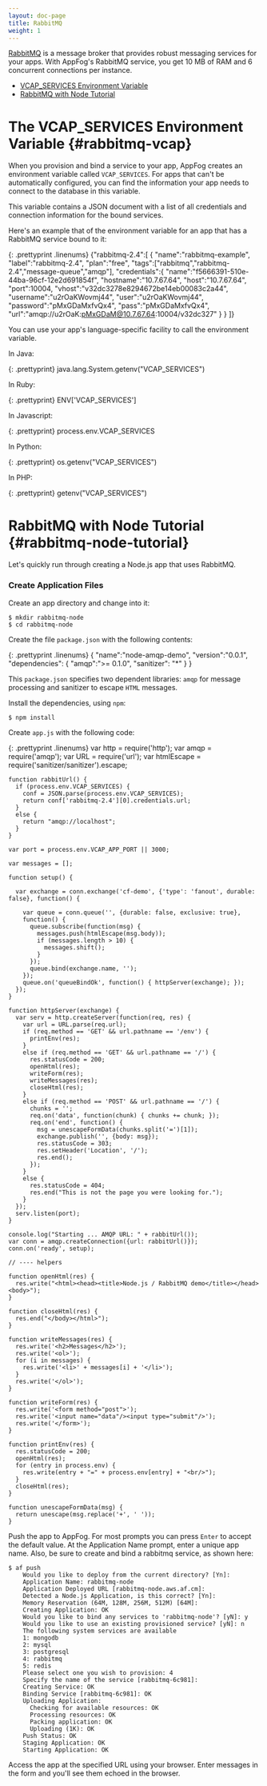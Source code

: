 ```yaml
---
layout: doc-page
title: RabbitMQ
weight: 1
---
```


[RabbitMQ](http://www.rabbitmq.com/) is a message broker that provides robust messaging services for your apps. With AppFog's RabbitMQ service, you get 10 MB of RAM and 6 concurrent connections per instance. 

* [VCAP\_SERVICES Environment Variable](#rabbitmq-vcap)
* [RabbitMQ with Node Tutorial](#rabbitmq-node-tutorial)

# The VCAP\_SERVICES Environment Variable {#rabbitmq-vcap}

When you provision and bind a service to your app, AppFog creates an environment variable called `VCAP_SERVICES`. For apps that can't be automatically configured, you can find the information your app needs to connect to the database in this variable.

This variable contains a JSON document with a list of all credentials and connection information for the bound services.

Here's an example that of the environment variable for an app that has a RabbitMQ service bound to it:

{: .prettyprint .linenums}
    {"rabbitmq-2.4":[
        {
            "name":"rabbitmq-example",
            "label":"rabbitmq-2.4",
            "plan":"free",
            "tags":["rabbitmq","rabbitmq-2.4","message-queue","amqp"],
            "credentials":{
                "name":"f5666391-510e-44ba-96cf-12e2d691854f",
                "hostname":"10.7.67.64",
                "host":"10.7.67.64",
                "port":10004,
                "vhost":"v32dc3278e8294672be14eb00083c2a44",
                "username":"u2rOaKWovmj44",
                "user":"u2rOaKWovmj44",
                "password":"pMxGDaMxfvQx4",
                "pass":"pMxGDaMxfvQx4",
                "url":"amqp://u2rOaK:pMxGDaM@10.7.67.64:10004/v32dc327"
            }
        }
    ]}

You can use your app's language-specific facility to call the environment variable.

In Java:

{: .prettyprint}
    java.lang.System.getenv("VCAP_SERVICES")

In Ruby:

{: .prettyprint}
    ENV['VCAP_SERVICES']

In Javascript:

{: .prettyprint}
    process.env.VCAP_SERVICES

In Python:

{: .prettyprint}
    os.getenv("VCAP_SERVICES")

In PHP:

{: .prettyprint}
    getenv("VCAP_SERVICES")

# RabbitMQ with Node Tutorial {#rabbitmq-node-tutorial}

Let's quickly run through creating a Node.js app that uses RabbitMQ.

### Create Application Files

Create an app directory and change into it:

    $ mkdir rabbitmq-node
    $ cd rabbitmq-node
    
Create the file `package.json` with the following contents:

{: .prettyprint .linenums}
    {
        "name":"node-amqp-demo",
        "version":"0.0.1",
        "dependencies": {
            "amqp":">= 0.1.0",
            "sanitizer": "*"
        }
    }

This `package.json` specifies two dependent libraries: `amqp` for message processing and sanitizer to escape `HTML` messages.

Install the dependencies, using `npm`:

    $ npm install

Create `app.js` with the following code:

{: .prettyprint .linenums}
    var http = require('http');
    var amqp = require('amqp');
    var URL = require('url');
    var htmlEscape = require('sanitizer/sanitizer').escape;

    function rabbitUrl() {
      if (process.env.VCAP_SERVICES) {
        conf = JSON.parse(process.env.VCAP_SERVICES);
        return conf['rabbitmq-2.4'][0].credentials.url;
      }
      else {
        return "amqp://localhost";
      }
    }

    var port = process.env.VCAP_APP_PORT || 3000;

    var messages = [];

    function setup() {

      var exchange = conn.exchange('cf-demo', {'type': 'fanout', durable: false}, function() {

        var queue = conn.queue('', {durable: false, exclusive: true},
        function() {
          queue.subscribe(function(msg) {
            messages.push(htmlEscape(msg.body));
            if (messages.length > 10) {
              messages.shift();
            }
          });
          queue.bind(exchange.name, '');
        });
        queue.on('queueBindOk', function() { httpServer(exchange); });
      });
    }

    function httpServer(exchange) {
      var serv = http.createServer(function(req, res) {
        var url = URL.parse(req.url);
        if (req.method == 'GET' && url.pathname == '/env') {
          printEnv(res);
        }
        else if (req.method == 'GET' && url.pathname == '/') {
          res.statusCode = 200;
          openHtml(res);
          writeForm(res);
          writeMessages(res);
          closeHtml(res);
        }
        else if (req.method == 'POST' && url.pathname == '/') {
          chunks = '';
          req.on('data', function(chunk) { chunks += chunk; });
          req.on('end', function() {
            msg = unescapeFormData(chunks.split('=')[1]);
            exchange.publish('', {body: msg});
            res.statusCode = 303;
            res.setHeader('Location', '/');
            res.end();
          });
        }
        else {
          res.statusCode = 404;
          res.end("This is not the page you were looking for.");
        }
      });
      serv.listen(port);
    }

    console.log("Starting ... AMQP URL: " + rabbitUrl());
    var conn = amqp.createConnection({url: rabbitUrl()});
    conn.on('ready', setup);

    // ---- helpers

    function openHtml(res) {
      res.write("<html><head><title>Node.js / RabbitMQ demo</title></head><body>");
    }

    function closeHtml(res) {
      res.end("</body></html>");
    }

    function writeMessages(res) {
      res.write('<h2>Messages</h2>');
      res.write('<ol>');
      for (i in messages) {
        res.write('<li>' + messages[i] + '</li>');
      }
      res.write('</ol>');
    }

    function writeForm(res) {
      res.write('<form method="post">');
      res.write('<input name="data"/><input type="submit"/>');
      res.write('</form>');
    }

    function printEnv(res) {
      res.statusCode = 200;
      openHtml(res);
      for (entry in process.env) {
        res.write(entry + "=" + process.env[entry] + "<br/>");
      }
      closeHtml(res);
    }

    function unescapeFormData(msg) {
      return unescape(msg.replace('+', ' '));
    }

Push the app to AppFog. For most prompts you can press `Enter` to accept the default value. At the Application Name prompt, enter a unique app name. Also, be sure to create and bind a rabbitmq service, as shown here:

    $ af push
        Would you like to deploy from the current directory? [Yn]:
        Application Name: rabbitmq-node
        Application Deployed URL [rabbitmq-node.aws.af.cm]:
        Detected a Node.js Application, is this correct? [Yn]:
        Memory Reservation (64M, 128M, 256M, 512M) [64M]:
        Creating Application: OK
        Would you like to bind any services to 'rabbitmq-node'? [yN]: y
        Would you like to use an existing provisioned service? [yN]: n
        The following system services are available
        1: mongodb
        2: mysql
        3: postgresql
        4: rabbitmq
        5: redis
        Please select one you wish to provision: 4
        Specify the name of the service [rabbitmq-6c981]:
        Creating Service: OK
        Binding Service [rabbitmq-6c981]: OK
        Uploading Application:
          Checking for available resources: OK
          Processing resources: OK
          Packing application: OK
          Uploading (1K): OK
        Push Status: OK
        Staging Application: OK
        Starting Application: OK

Access the app at the specified URL using your browser. Enter messages in the form and you'll see them echoed in the browser.
